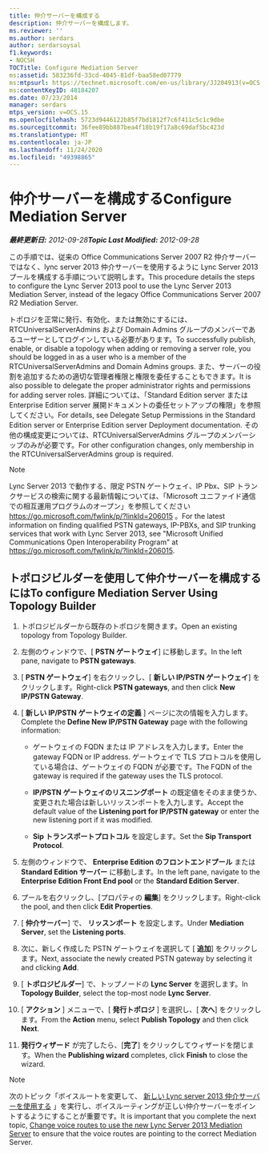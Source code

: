 ```yaml
---
title: 仲介サーバーを構成する
description: 仲介サーバーを構成します。
ms.reviewer: ''
ms.author: serdars
author: serdarsoysal
f1.keywords:
- NOCSH
TOCTitle: Configure Mediation Server
ms:assetid: 583236fd-33cd-4045-81df-baa58ed07779
ms:mtpsurl: https://technet.microsoft.com/en-us/library/JJ204913(v=OCS.15)
ms:contentKeyID: 48184207
ms.date: 07/23/2014
manager: serdars
mtps_version: v=OCS.15
ms.openlocfilehash: 5723d9446122b85f7bd1812f7c6f411c5c1c9dbe
ms.sourcegitcommit: 36fee89bb887bea4f18b19f17a8c69daf5bc423d
ms.translationtype: MT
ms.contentlocale: ja-JP
ms.lasthandoff: 11/24/2020
ms.locfileid: "49398865"
---
```

# <a name="configure-mediation-server"></a><span data-ttu-id="763a9-103">仲介サーバーを構成する</span><span class="sxs-lookup"><span data-stu-id="763a9-103">Configure Mediation Server</span></span>

<div data-xmlns="http://www.w3.org/1999/xhtml">

<div class="topic" data-xmlns="http://www.w3.org/1999/xhtml" data-msxsl="urn:schemas-microsoft-com:xslt" data-cs="https://msdn.microsoft.com/">

<div data-asp="https://msdn2.microsoft.com/asp">



</div>

<div id="mainSection">

<div id="mainBody"><span data-ttu-id="763a9-104">

<span> </span></span><span class="sxs-lookup"><span data-stu-id="763a9-104">

<span> </span></span></span>

<span data-ttu-id="763a9-105">_**最終更新日:** 2012-09-28_</span><span class="sxs-lookup"><span data-stu-id="763a9-105">_**Topic Last Modified:** 2012-09-28_</span></span>

<span data-ttu-id="763a9-106">この手順では、従来の Office Communications Server 2007 R2 仲介サーバーではなく、lync server 2013 仲介サーバーを使用するように Lync Server 2013 プールを構成する手順について説明します。</span><span class="sxs-lookup"><span data-stu-id="763a9-106">This procedure details the steps to configure the Lync Server 2013 pool to use the Lync Server 2013 Mediation Server, instead of the legacy Office Communications Server 2007 R2 Mediation Server.</span></span>

<span data-ttu-id="763a9-107">トポロジを正常に発行、有効化、または無効にするには、RTCUniversalServerAdmins および Domain Admins グループのメンバーであるユーザーとしてログインしている必要があります。</span><span class="sxs-lookup"><span data-stu-id="763a9-107">To successfully publish, enable, or disable a topology when adding or removing a server role, you should be logged in as a user who is a member of the RTCUniversalServerAdmins and Domain Admins groups.</span></span> <span data-ttu-id="763a9-108">また、サーバーの役割を追加するための適切な管理者権限と権限を委任することもできます。</span><span class="sxs-lookup"><span data-stu-id="763a9-108">It is also possible to delegate the proper administrator rights and permissions for adding server roles.</span></span> <span data-ttu-id="763a9-109">詳細については、「Standard Edition server または Enterprise Edition server 展開ドキュメントの委任セットアップの権限」を参照してください。</span><span class="sxs-lookup"><span data-stu-id="763a9-109">For details, see Delegate Setup Permissions in the Standard Edition server or Enterprise Edition server Deployment documentation.</span></span> <span data-ttu-id="763a9-110">その他の構成変更については、RTCUniversalServerAdmins グループのメンバーシップのみが必要です。</span><span class="sxs-lookup"><span data-stu-id="763a9-110">For other configuration changes, only membership in the RTCUniversalServerAdmins group is required.</span></span>

<div>


> [!NOTE]  
> <span data-ttu-id="763a9-111">Lync Server 2013 で動作する、限定 PSTN ゲートウェイ、IP Pbx、SIP トランクサービスの検索に関する最新情報については、「Microsoft ユニファイド通信での相互運用プログラムのオープン」を参照してください <A href="https://go.microsoft.com/fwlink/p/?linkid=206015">https://go.microsoft.com/fwlink/p/?linkId=206015</A> 。</span><span class="sxs-lookup"><span data-stu-id="763a9-111">For the latest information on finding qualified PSTN gateways, IP-PBXs, and SIP trunking services that work with Lync Server 2013, see "Microsoft Unified Communications Open Interoperability Program" at <A href="https://go.microsoft.com/fwlink/p/?linkid=206015">https://go.microsoft.com/fwlink/p/?linkId=206015</A>.</span></span>



</div>

<div>

## <a name="to-configure-mediation-server-using-topology-builder"></a><span data-ttu-id="763a9-112">トポロジビルダーを使用して仲介サーバーを構成するには</span><span class="sxs-lookup"><span data-stu-id="763a9-112">To configure Mediation Server Using Topology Builder</span></span>

1.  <span data-ttu-id="763a9-113">トポロジビルダーから既存のトポロジを開きます。</span><span class="sxs-lookup"><span data-stu-id="763a9-113">Open an existing topology from Topology Builder.</span></span>

2.  <span data-ttu-id="763a9-114">左側のウィンドウで、[ **PSTN ゲートウェイ**] に移動します。</span><span class="sxs-lookup"><span data-stu-id="763a9-114">In the left pane, navigate to **PSTN gateways**.</span></span>

3.  <span data-ttu-id="763a9-115">[ **PSTN ゲートウェイ**] を右クリックし、[ **新しい IP/PSTN ゲートウェイ**] をクリックします。</span><span class="sxs-lookup"><span data-stu-id="763a9-115">Right-click **PSTN gateways**, and then click **New IP/PSTN Gateway**.</span></span>

4.  <span data-ttu-id="763a9-116">[ **新しい IP/PSTN ゲートウェイの定義** ] ページに次の情報を入力します。</span><span class="sxs-lookup"><span data-stu-id="763a9-116">Complete the **Define New IP/PSTN Gateway** page with the following information:</span></span>
    
      - <span data-ttu-id="763a9-117">ゲートウェイの FQDN または IP アドレスを入力します。</span><span class="sxs-lookup"><span data-stu-id="763a9-117">Enter the gateway FQDN or IP address.</span></span> <span data-ttu-id="763a9-118">ゲートウェイで TLS プロトコルを使用している場合は、ゲートウェイの FQDN が必要です。</span><span class="sxs-lookup"><span data-stu-id="763a9-118">The FQDN of the gateway is required if the gateway uses the TLS protocol.</span></span>
    
      - <span data-ttu-id="763a9-119">**IP/PSTN ゲートウェイのリスニングポート** の既定値をそのまま使うか、変更された場合は新しいリッスンポートを入力します。</span><span class="sxs-lookup"><span data-stu-id="763a9-119">Accept the default value of the **Listening port for IP/PSTN gateway** or enter the new listening port if it was modified.</span></span>
    
      - <span data-ttu-id="763a9-120">**Sip トランスポートプロトコル** を設定します。</span><span class="sxs-lookup"><span data-stu-id="763a9-120">Set the **Sip Transport Protocol**.</span></span>

5.  <span data-ttu-id="763a9-121">左側のウィンドウで、 **Enterprise Edition のフロントエンドプール** または **Standard Edition サーバー** に移動します。</span><span class="sxs-lookup"><span data-stu-id="763a9-121">In the left pane, navigate to the **Enterprise Edition Front End pool** or the **Standard Edition Server**.</span></span>

6.  <span data-ttu-id="763a9-122">プールを右クリックし、[プロパティの **編集**] をクリックします。</span><span class="sxs-lookup"><span data-stu-id="763a9-122">Right-click the pool, and then click **Edit Properties**.</span></span>

7.  <span data-ttu-id="763a9-123">[ **仲介サーバー**] で、 **リッスンポート** を設定します。</span><span class="sxs-lookup"><span data-stu-id="763a9-123">Under **Mediation Server**, set the **Listening ports**.</span></span>

8.  <span data-ttu-id="763a9-124">次に、新しく作成した PSTN ゲートウェイを選択して [ **追加**] をクリックします。</span><span class="sxs-lookup"><span data-stu-id="763a9-124">Next, associate the newly created PSTN gateway by selecting it and clicking **Add**.</span></span>

9.  <span data-ttu-id="763a9-125">[ **トポロジビルダー**] で、トップノードの **Lync Server** を選択します。</span><span class="sxs-lookup"><span data-stu-id="763a9-125">In **Topology Builder**, select the top-most node **Lync Server**.</span></span>

10. <span data-ttu-id="763a9-126">[ **アクション** ] メニューで、[ **発行トポロジ** ] を選択し、[ **次へ**] をクリックします。</span><span class="sxs-lookup"><span data-stu-id="763a9-126">From the **Action** menu, select **Publish Topology** and then click **Next**.</span></span>

11. <span data-ttu-id="763a9-127">**発行ウィザード** が完了したら、[**完了**] をクリックしてウィザードを閉じます。</span><span class="sxs-lookup"><span data-stu-id="763a9-127">When the **Publishing wizard** completes, click **Finish** to close the wizard.</span></span>

<div>


> [!NOTE]  
> <span data-ttu-id="763a9-128">次のトピック「ボイスルートを変更して、 <A href="change-voice-routes-to-use-the-new-lync-server-2013-mediation-server.md">新しい Lync server 2013 仲介サーバーを使用する</A> 」を実行し、ボイスルーティングが正しい仲介サーバーをポイントするようにすることが重要です。</span><span class="sxs-lookup"><span data-stu-id="763a9-128">It is important that you complete the next topic, <A href="change-voice-routes-to-use-the-new-lync-server-2013-mediation-server.md">Change voice routes to use the new Lync Server 2013 Mediation Server</A> to ensure that the voice routes are pointing to the correct Mediation Server.</span></span>



<span data-ttu-id="763a9-129"></div>

</div>

</div>

<span> </span>

</div>

</div>

</span><span class="sxs-lookup"><span data-stu-id="763a9-129"></div>

</div>

</div>

<span> </span>

</div>

</div>

</span></span></div>

